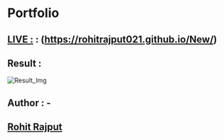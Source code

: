 # Portfolio
## [LIVE :](https://rohitrajput021.github.io/New/) : (https://rohitrajput021.github.io/New/)
## Result :

![Result_Img](https://github.com/RohitRajput021/new/assets/142662442/a48520f3-26a5-49eb-bb3d-2efda55626f5)

## Author : -

## [Rohit Rajput](https://github.com/RohitRajput021)
